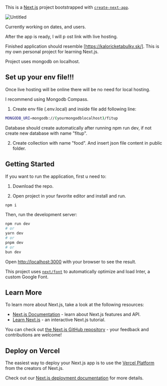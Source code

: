 This is a [Next.js](https://nextjs.org/) project bootstrapped with [`create-next-app`](https://github.com/vercel/next.js/tree/canary/packages/create-next-app).

![Untitled](https://github.com/user-attachments/assets/28d33b34-1a89-4671-b815-60c7482baab8)

Currently working on dates, and users.

After the app is ready, I will p
ost link with live hosting.

Finished application should resemble [https://kaloricketabulky.sk/]. This is my own personal project for learning Next.js.

Project uses mongodb on localhost. 

## Set up your env file!!!

Once live hosting will be online there will be no need for local hosting.

I recommend using Mongodb Compass.

1. Create env file (.env.local) and inside  file add following line:

```bash
MONGODB_URI=mongodb://(yourmongodblocalhost)/fitup
```

Database should create automatically after running npm run dev, if not create new database with name "fitup".

2. Create collection with name "food". And insert json file content in public folder.

## Getting Started


If you want to run the application, first u need to:

1. Download the repo.

2. Open project in your favorite editor and install and run.

```bash
npm i
```

Then, run the development server:

```bash
npm run dev
# or
yarn dev
# or
pnpm dev
# or
bun dev
```

Open [http://localhost:3000](http://localhost:3000) with your browser to see the result.

This project uses [`next/font`](https://nextjs.org/docs/basic-features/font-optimization) to automatically optimize and load Inter, a custom Google Font.

## Learn More

To learn more about Next.js, take a look at the following resources:

- [Next.js Documentation](https://nextjs.org/docs) - learn about Next.js features and API.
- [Learn Next.js](https://nextjs.org/learn) - an interactive Next.js tutorial.

You can check out [the Next.js GitHub repository](https://github.com/vercel/next.js/) - your feedback and contributions are welcome!

## Deploy on Vercel

The easiest way to deploy your Next.js app is to use the [Vercel Platform](https://vercel.com/new?utm_medium=default-template&filter=next.js&utm_source=create-next-app&utm_campaign=create-next-app-readme) from the creators of Next.js.

Check out our [Next.js deployment documentation](https://nextjs.org/docs/deployment) for more details.
